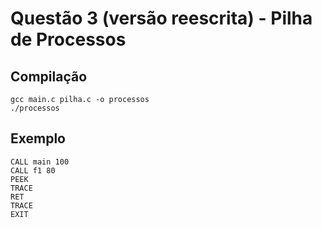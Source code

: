 
# Questão 3 (versão reescrita) - Pilha de Processos

## Compilação
```
gcc main.c pilha.c -o processos
./processos
```

## Exemplo
```
CALL main 100
CALL f1 80
PEEK
TRACE
RET
TRACE
EXIT
```
